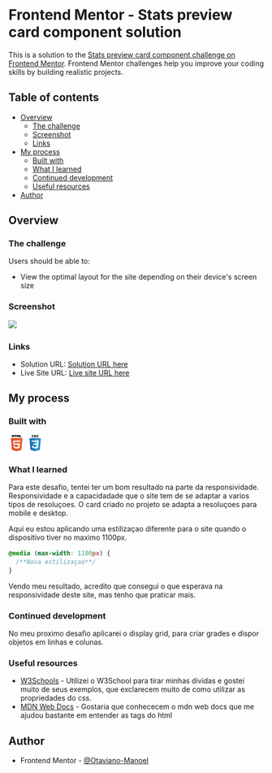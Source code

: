 # Frontend Mentor - Stats preview card component solution

This is a solution to the [Stats preview card component challenge on Frontend Mentor](https://www.frontendmentor.io/challenges/stats-preview-card-component-8JqbgoU62). Frontend Mentor challenges help you improve your coding skills by building realistic projects. 

## Table of contents

- [Overview](#overview)
  - [The challenge](#the-challenge)
  - [Screenshot](#screenshot)
  - [Links](#links)
- [My process](#my-process)
  - [Built with](#built-with)
  - [What I learned](#what-i-learned)
  - [Continued development](#continued-development)
  - [Useful resources](#useful-resources)
- [Author](#author)

## Overview

### The challenge

Users should be able to:

- View the optimal layout for the site depending on their device's screen size

### Screenshot

![](./screenshot.jpg)

### Links

- Solution URL: [Solution URL here](https://your-solution-url.com)
- Live Site URL: [Live site URL here](https://your-live-site-url.com)

## My process

### Built with

<code><img height="32" src="https://raw.githubusercontent.com/github/explore/80688e429a7d4ef2fca1e82350fe8e3517d3494d/topics/html/html.png" alt="HTML5"/></code>
<code><img height="32" src="https://raw.githubusercontent.com/github/explore/80688e429a7d4ef2fca1e82350fe8e3517d3494d/topics/css/css.png" alt="CSS"/></code>


### What I learned

Para este desafio, tentei ter um bom resultado na parte da responsividade. Responsividade e a capacidadade que o site tem de se adaptar a varios tipos de resoluçoes. O card criado no projeto se adapta a resoluçoes para mobile e desktop.


Aqui eu estou aplicando uma estilizaçao diferente para o site quando o dispositivo tiver no maximo 1100px.
```css
@media (max-width: 1100px) {
  /**Nova estilizaçao**/
}
```

Vendo meu resultado, acredito que consegui o que esperava na responsividade deste site, mas tenho que praticar mais.

### Continued development

No meu proximo desafio aplicarei o display grid, para criar grades e dispor objetos em linhas e colunas.

### Useful resources

- [W3Schools](https://www.w3schools.com/css/default.asp) - Utilizei o W3School para tirar minhas dividas e gostei muito de seus exemplos, que exclarecem muito de como utilizar as propriedades do css.
- [MDN Web Docs](https://developer.mozilla.org/pt-BR/) - Gostaria que conhececem o mdn web docs que me ajudou bastante em entender as tags do html

## Author

- Frontend Mentor - [@Otaviano-Manoel](https://www.frontendmentor.io/profile/Otaviano-Manoel)